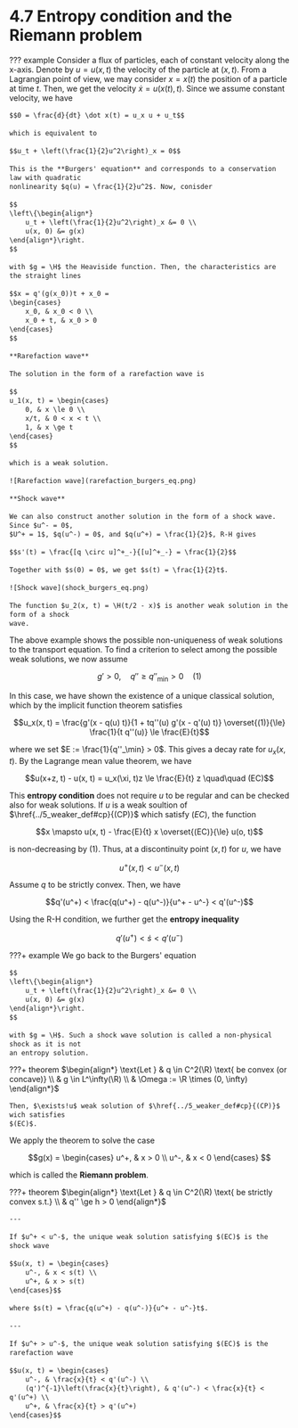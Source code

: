 # 4.7 Entropy condition and the Riemann problem

??? example
    Consider a flux of particles, each of constant velocity along the x-axis. Denote by
    $u = u(x, t)$ the velocity of the particle at $(x, t)$. From a Lagrangian point of view,
    we may consider $x = x(t)$ the position of a particle at time $t$. Then, we get the
    velocity $\dot x = u(x(t), t)$. Since we assume constant velocity, we have

    $$0 = \frac{d}{dt} \dot x(t) = u_x u + u_t$$

    which is equivalent to

    $$u_t + \left(\frac{1}{2}u^2\right)_x = 0$$

    This is the **Burgers' equation** and corresponds to a conservation law with quadratic
    nonlinearity $q(u) = \frac{1}{2}u^2$. Now, conisder

    $$
    \left\{\begin{align*}
        u_t + \left(\frac{1}{2}u^2\right)_x &= 0 \\
        u(x, 0) &= g(x)
    \end{align*}\right.
    $$

    with $g = \H$ the Heaviside function. Then, the characteristics are the straight lines

    $$x = q'(g(x_0))t + x_0 = 
    \begin{cases}
        x_0, & x_0 < 0 \\
        x_0 + t, & x_0 > 0
    \end{cases}
    $$

    **Rarefaction wave**

    The solution in the form of a rarefaction wave is

    $$
    u_1(x, t) = \begin{cases}
        0, & x \le 0 \\
        x/t, & 0 < x < t \\
        1, & x \ge t
    \end{cases}
    $$

    which is a weak solution.

    ![Rarefaction wave](rarefaction_burgers_eq.png)

    **Shock wave**

    We can also construct another solution in the form of a shock wave. Since $u^- = 0$,
    $U^+ = 1$, $q(u^-) = 0$, and $q(u^+) = \frac{1}{2}$, R-H gives

    $$s'(t) = \frac{[q \circ u]^+_-}{[u]^+_-} = \frac{1}{2}$$

    Together with $s(0) = 0$, we get $s(t) = \frac{1}{2}t$.

    ![Shock wave](shock_burgers_eq.png)

    The function $u_2(x, t) = \H(t/2 - x)$ is another weak solution in the form of a shock
    wave.


The above example shows the possible non-uniqueness of weak solutions to the transport
equation. To find a criterion to select among the possible weak solutions, we now assume

$$g' > 0, \quad q'' \ge q''_\min > 0 \quad (1)$$

In this case, we have shown the existence of a unique classical solution, which by the
implicit function theorem satisfies

$$u_x(x, t) = \frac{g'(x - q(u) t)}{1 + tq''(u) g'(x - q'(u) t)} \overset{(1)}{\le}
\frac{1}{t q''(u)} \le \frac{E}{t}$$

where we set $E := \frac{1}{q''_\min} > 0$. This gives a decay rate for $u_x(x, t)$. By the
Lagrange mean value theorem, we have

$$u(x+z, t) - u(x, t) = u_x(\xi, t)z \le \frac{E}{t} z \quad\quad (EC)$$

This **entropy condition** does not require $u$ to be regular and can be checked also for
weak solutions. If $u$ is a weak soultion of $\href{../5_weaker_def#cp}{(CP)}$ which satisfy
$(EC)$, the function

$$x \mapsto u(x, t) - \frac{E}{t} x \overset{(EC)}{\le} u(o, t)$$

is non-decreasing by $(1)$. Thus, at a discontinuity point $(x, t)$ for $u$, we have

$$u^+(x, t) < u^-(x, t)$$

Assume $q$ to be strictly convex. Then, we have

$$q'(u^+) < \frac{q(u^+) - q(u^-)}{u^+ - u^-} < q'(u^-)$$

Using the R-H condition, we further get the **entropy inequality**

$$q'(u^+)  < \dot s < q'(u^-)$$

???+ example
    We go back to the Burgers' equation

    $$
    \left\{\begin{align*}
        u_t + \left(\frac{1}{2}u^2\right)_x &= 0 \\
        u(x, 0) &= g(x)
    \end{align*}\right.
    $$

    with $g = \H$. Such a shock wave solution is called a non-physical shock as it is not
    an entropy solution.


???+ theorem
    $\begin{align*}
        \text{Let } & q \in C^2(\R) \text{ be convex (or concave)} \\
        & g \in L^\infty(\R) \\
        & \Omega := \R \times (0, \infty)
    \end{align*}$

    Then, $\exists!u$ weak solution of $\href{../5_weaker_def#cp}{(CP)}$ wich satisfies
    $(EC)$.


We apply the theorem to solve the case

$$g(x) =
\begin{cases}
    u^+, & x > 0 \\
    u^-, & x < 0
\end{cases}
$$

which is called the **Riemann problem**.

???+ theorem
    $\begin{align*}
        \text{Let } & q \in C^2(\R) \text{ be strictly convex s.t.} \\
        & q'' \ge h > 0
    \end{align*}$

    ---

    If $u^+ < u^-$, the unique weak solution satisfying $(EC)$ is the shock wave

    $$u(x, t) = \begin{cases}
        u^-, & x < s(t) \\
        u^+, & x > s(t)
    \end{cases}$$

    where $s(t) = \frac{q(u^+) - q(u^-)}{u^+ - u^-}t$.

    ---

    If $u^+ > u^-$, the unique weak solution satisfying $(EC)$ is the rarefaction wave

    $$u(x, t) = \begin{cases}
        u^-, & \frac{x}{t} < q'(u^-) \\
        (q')^{-1}\left(\frac{x}{t}\right), & q'(u^-) < \frac{x}{t} < q'(u^+) \\
        u^+, & \frac{x}{t} > q'(u^+)
    \end{cases}$$
    